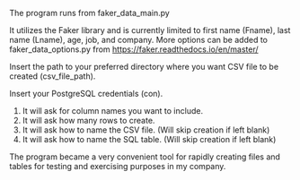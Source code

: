 
The program runs from faker_data_main.py

It utilizes the Faker library and is currently limited to
first name (Fname), last name (Lname), age, job, and company.
More options can be added to faker_data_options.py from https://faker.readthedocs.io/en/master/

Insert the path to your preferred directory where you want 
CSV file to be created (csv_file_path).

Insert your PostgreSQL credentials (con).

1) It will ask for column names you want to include.
2) It will ask how many rows to create.
3) It will ask how to name the CSV file. (Will skip creation if left blank)
4) It will ask how to name the SQL table. (Will skip creation if left blank)

The program became a very convenient tool for rapidly creating files and tables for 
testing and exercising purposes in my company.

